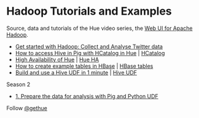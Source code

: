 Hadoop Tutorials and Examples
=============================

Source, data and tutorials of the Hue video series, the [Web UI for Apache Hadoop](http://gethue.com).


- [Get started with Hadoop: Collect and Analyse Twitter data](https://github.com/romainr/cdh-twitter-example)
- [How to access Hive in Pig with HCatalog in Hue](http://gethue.tumblr.com/post/56804308712/hadoop-tutorial-how-to-access-hive-in-pig-with) | [HCatalog](hcatalog)
- [High Availability of Hue](http://gethue.tumblr.com/post/57817118455/hadoop-tutorial-high-availability-of-hue) | [Hue HA](hue-ha)
- [How to create example tables in HBase](http://gethue.tumblr.com/post/58181985680/hadoop-tutorial-how-to-create-example-tables-in-hbase) | [HBase tables](hbase-tables)
- [Build and use a Hive UDF in 1 minute](http://gethue.tumblr.com/post/58711590309/hadoop-tutorial-hive-udf-in-1-minute) | [Hive UDF](hive-udf)

Season 2
- [1. Prepare the data for analysis with Pig and Python UDF](http://gethue.tumblr.com/post/60376973455/hadoop-tutorials-ii-1-prepare-the-data-for-analysis)

Follow [@gethue](https://twitter.com/gethue)
